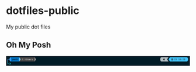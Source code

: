 # dotfiles-public

My public dot files

## Oh My Posh

![jaradard.omp.json](.img/jaradard.omp.json.png)
